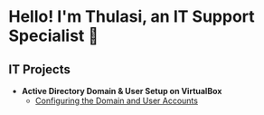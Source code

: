 <h1>Hello! I'm Thulasi, an IT Support Specialist 👋</h1>

<h2>IT Projects</h2>

- <b> Active Directory Domain & User Setup on VirtualBox </b>
  - [Configuring the Domain and User Accounts](https://github.com/thulachum/ad-config)

<!--
**thulachum/thulachum** is a ✨ _special_ ✨ repository because its `README.md` (this file) appears on your GitHub profile.

Here are some ideas to get you started:

- 🔭 I’m currently working on ...
- 🌱 I’m currently learning ...
- 👯 I’m looking to collaborate on ...
- 🤔 I’m looking for help with ...
- 💬 Ask me about ...
- 📫 How to reach me: ...
- 😄 Pronouns: ...
- ⚡ Fun fact: ...
-->
